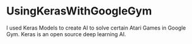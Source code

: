 # UsingKerasWithGoogleGym
I used Keras Models to create AI to solve certain Atari Games in Google Gym. Keras is an open source deep learning AI. 

